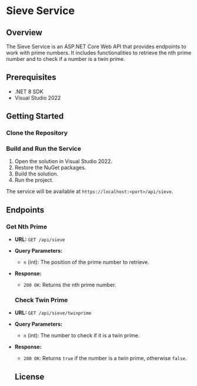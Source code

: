 # Sieve Service

## Overview

The Sieve Service is an ASP.NET Core Web API that provides endpoints to work with prime numbers. It includes functionalities to retrieve the nth prime number and to check if a number is a twin prime.

## Prerequisites

- .NET 8 SDK
- Visual Studio 2022

## Getting Started

### Clone the Repository

### Build and Run the Service

1. Open the solution in Visual Studio 2022.
2. Restore the NuGet packages.
3. Build the solution.
4. Run the project.

The service will be available at `https://localhost:<port>/api/sieve`.

## Endpoints

### Get Nth Prime

- **URL:** `GET /api/sieve`
- **Query Parameters:**
  - `n` (int): The position of the prime number to retrieve.
- **Response:**
  - `200 OK`: Returns the nth prime number.

  ### Check Twin Prime

- **URL:** `GET /api/sieve/twinprime`
- **Query Parameters:**
  - `n` (int): The number to check if it is a twin prime.
- **Response:**
  - `200 OK`: Returns `true` if the number is a twin prime, otherwise `false`.


  ## License
